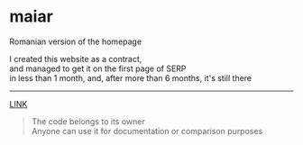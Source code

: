 # maiar
Romanian version of the homepage

I created this website as a contract,  
and managed to get it on the first page of SERP  
in less than 1 month, and, after more than 6 months, 
it's still there 

<hr>

[LINK](https://maiar.ro)

> The code belongs to its owner  
> Anyone can use it for documentation or comparison purposes
